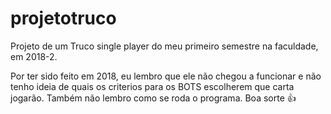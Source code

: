 # projetotruco
Projeto de um Truco single player do meu primeiro semestre na faculdade, em 2018-2.

Por ter sido feito em 2018, eu lembro que ele não chegou a funcionar e não tenho ideia de quais os criterios para os BOTS escolherem que carta jogarão. Também não lembro como se roda o programa. Boa sorte 👍

